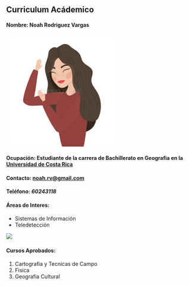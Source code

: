 ## **Curriculum Acádemico**

#### **Nombre:** Noah Rodriguez Vargas 

<img src="mujer.jpg" width="300">

#### **Ocupación:** Estudiante de la carrera de Bachillerato en Geografia en la [Universidad de Costa Rica](https://www.ucr.ac.cr/) 
#### **Contacto:** noah.rv@gmail.com  
#### **Teléfono:** _60243118_ 
#### **Áreas de Interes:**  
- Sistemas de Información  
- Teledetección  
<img src="https://tysmagazine.com/wp-content/uploads/sentinel2a_bands.jpg" width="200">


#### **Cursos Aprobados:** 
1. Cartografia y Tecnicas de Campo  
2. Fisica  
3. Geografia Cultural 





